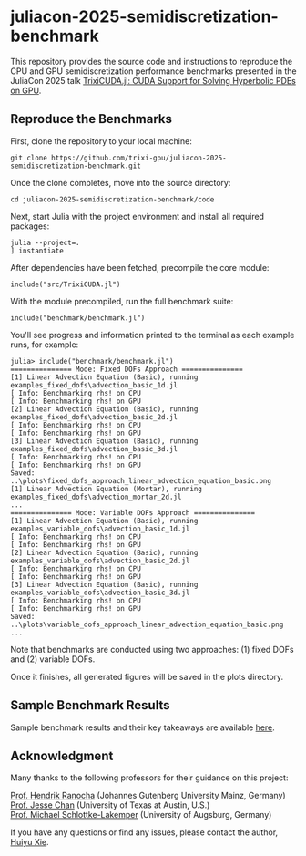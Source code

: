 # juliacon-2025-semidiscretization-benchmark
This repository provides the source code and instructions to reproduce the CPU and GPU semidiscretization performance benchmarks presented in the JuliaCon 2025 talk [TrixiCUDA.jl: CUDA Support for Solving Hyperbolic PDEs on GPU](https://pretalx.com/juliacon-2025/talk/EFYUBD/).

## Reproduce the Benchmarks
First, clone the repository to your local machine:
```
git clone https://github.com/trixi-gpu/juliacon-2025-semidiscretization-benchmark.git
```

Once the clone completes, move into the source directory:
```
cd juliacon-2025-semidiscretization-benchmark/code
```

Next, start Julia with the project environment and install all required packages:
```
julia --project=.
] instantiate
```

After dependencies have been fetched, precompile the core module:
```
include("src/TrixiCUDA.jl")
```

With the module precompiled, run the full benchmark suite:
```
include("benchmark/benchmark.jl")
```
You'll see progress and information printed to the terminal as each example runs, for example:
```
julia> include("benchmark/benchmark.jl")
=============== Mode: Fixed DOFs Approach ===============
[1] Linear Advection Equation (Basic), running examples_fixed_dofs\advection_basic_1d.jl
[ Info: Benchmarking rhs! on CPU
[ Info: Benchmarking rhs! on GPU
[2] Linear Advection Equation (Basic), running examples_fixed_dofs\advection_basic_2d.jl
[ Info: Benchmarking rhs! on CPU
[ Info: Benchmarking rhs! on GPU
[3] Linear Advection Equation (Basic), running examples_fixed_dofs\advection_basic_3d.jl
[ Info: Benchmarking rhs! on CPU
[ Info: Benchmarking rhs! on GPU
Saved: ..\plots\fixed_dofs_approach_linear_advection_equation_basic.png
[1] Linear Advection Equation (Mortar), running examples_fixed_dofs\advection_mortar_2d.jl
...
=============== Mode: Variable DOFs Approach ===============
[1] Linear Advection Equation (Basic), running examples_variable_dofs\advection_basic_1d.jl
[ Info: Benchmarking rhs! on CPU
[ Info: Benchmarking rhs! on GPU
[2] Linear Advection Equation (Basic), running examples_variable_dofs\advection_basic_2d.jl
[ Info: Benchmarking rhs! on CPU
[ Info: Benchmarking rhs! on GPU
[3] Linear Advection Equation (Basic), running examples_variable_dofs\advection_basic_3d.jl
[ Info: Benchmarking rhs! on CPU
[ Info: Benchmarking rhs! on GPU
Saved: ..\plots\variable_dofs_approach_linear_advection_equation_basic.png
...
```
Note that benchmarks are conducted using two approaches: (1) fixed DOFs and (2) variable DOFs.

Once it finishes, all generated figures will be saved in the plots directory. 

## Sample Benchmark Results
Sample benchmark results and their key takeaways are available [here](https://trixi-gpu.github.io/benchmark/).


## Acknowledgment
Many thanks to the following professors for their guidance on this project:

[Prof. Hendrik Ranocha](https://github.com/ranocha) (Johannes Gutenberg University Mainz, Germany) \
[Prof. Jesse Chan](https://github.com/jlchan) (University of Texas at Austin, U.S.) \
[Prof. Michael Schlottke-Lakemper](https://github.com/sloede) (University of Augsburg, Germany)

If you have any questions or find any issues, please contact the author, [Huiyu Xie](https://github.com/huiyuxie).

